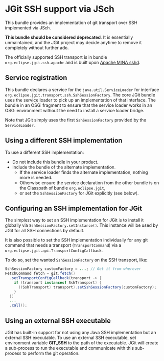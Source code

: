 # JGit SSH support via JSch

This bundle provides an implementation of git transport over SSH implemented via JSch.

**This bundle should be considered deprecated**. It is essentially unmaintained, and
the JGit project may decide anytime to remove it completely without further ado.

The officially supported SSH transport is in bundle `org.eclipse.jgit.ssh.apache` and is
built upon [Apache MINA sshd](https://mina.apache.org/sshd-project/).

## Service registration

This bundle declares a service for the `java.util.ServiceLoader` for interface
`org.eclipse.jgit.transport.ssh.SshSessionFactory`. The core JGit bundle uses the service
loader to pick up an implementation of that interface. The bundle in an OSGi fragment
to ensure that the service loader works in an OSGi environment without the need to
install a service loader bridge.

Note that JGit simply uses the first `SshSessionFactory` provided by the `ServiceLoader`.

## Using a different SSH implementation

To use a different SSH implementation:

* Do not include this bundle in your product.
* Include the bundle of the alternate implementation.
    * If the service loader finds the alternate implementation, nothing more is needed.
    * Otherwise ensure the service declaration from the other bundle is on the Classpath of bundle `org.eclipse.jgit`,
    * or set the `SshSessionFactory` for JGit explicitly (see below).

## Configuring an SSH implementation for JGit

The simplest way to set an SSH implementation for JGit is to install it globally via
`SshSessionFactory.setInstance()`. This instance will be used by JGit for all SSH
connections by default.

It is also possible to set the SSH implementation individually for any git command
that needs a transport (`TransportCommand`) via a `org.eclipse.jgit.api.TransportConfigCallback`.

To do so, set the wanted `SshSessionFactory` on the SSH transport, like:

```java
SshSessionFactory customFactory = ...; // Get it from wherever
FetchCommand fetch = git.fetch()
  .setTransportConfigCallback(transport -> {
    if (transport instanceof SshTransport) {
      ((SshTransport) transport).setSshSessionFactory(customFactory);
    }
  })
  ...
  .call();
```

## Using an external SSH executable

JGit has built-in support for not using any Java SSH implementation but an external SSH
executable. To use an external SSH executable, set environment variable **GIT_SSH** to
the path of the executable. JGit will create a sub-process to run the executable and
communicate with this sub-process to perform the git operation.
